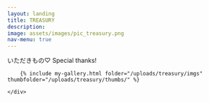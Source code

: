 ```yaml
---
layout: landing
title: TREASURY
description: 
image: assets/images/pic_treasury.png
nav-menu: true
---
```


<!-- Main -->
<div id="main">

<!-- One -->
<section id="one">
	<div class="inner">
			<p>いただきもの♡ Special thanks!</p>

		{% include my-gallery.html folder="/uploads/treasury/imgs" thumbfolder="/uploads/treasury/thumbs/" %}

	</div>
</section>
</div>
